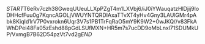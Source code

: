 $START$T6eRv7czh38GweqUUeuLLXpPZgT4m1LXVbj6/iJ0iYWauqatzHlDjij9loDHHcfFuu0g7KqncAGOLjVWUYNTQRDIAxaTTvXT4yHv4Gny3LAUlGMr4pAbk8KiqId1rV7P0vxrokn6Uqr3V7s1PB1TrFqRaO5mY9K9W2+0wJKQ//v83FkAWhDPei48Fa05zEshd88pGdLSUfMXN+HR5m7s7ucDD9oMbLnxl71SDUMkUP/VxmgB7B62D54pzVt7vd2g$END$
